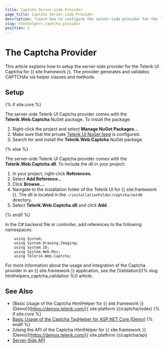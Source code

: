 ```yaml
---
title: Captcha Server-side Provider
page_title: Captcha Server-side Provider
description: "Learn how to configure the server-side provider for the Telerik UI Captcha component for {{ site.framework }}."
slug: htmlhelpers_captcha_provider
position: 2
---
```


# The Captcha Provider

This article explains how to setup the server-side provider for the Telerik UI Captcha for {{ site.framework }}. The provider generates and validates CAPTCHAs via helper classes and methods.

## Setup

{% if site.core %}

The server-side Telerik UI Captcha provider comes with the **Telerik.Web.Captcha** NuGet package. To install the package:

1. Right-click the project and select **Manage NuGet Packages..**.
1. Make sure that the private [Telerik UI NuGet feed](https://docs.telerik.com/kendo-ui/intro/installation/nuget-install#adding-the-feed-with-nuget-package-manager) is configured.
1. Search for and install the **Telerik.Web.Captcha** NuGet package.

{% else %}

The server-side Telerik UI Captcha provider comes with the **Telerik.Web.Captcha.dll**. To include the dll in your project:

1. In your project, right-click **References**.
1. Select **Add Reference..**.
1. Click **Browse...**.
1. Navigate to the installation folder of the Telerik UI for {{ site.framework }}. The dll is located in the `~/installationFolder/captcha/net40` directory.
1. Select **Telerik.Web.Captcha.dll** and click **Add**.

{% endif %}

In the C# backend file or controller, add references to the following namespaces:

```
    using System;
    using System.Drawing.Imaging;
    using System.IO;
    using System.Web.Mvc;
    using Telerik.Web.Captcha;
```

For more information about the usage and integration of the Captcha provider in an {{ site.framework }} application, see the [Validation]({% slug htmlhelpers_captcha_validation %}) article.


## See Also

* [Basic Usage of the Captcha HtmlHelper for {{ site.framework }} (Demo)](https://demos.telerik.com/{{ site.platform }}/captcha/index)
{% if site.core %}
* [Basic Usage of the Captcha TagHelper for ASP.NET Core (Demo)](https://demos.telerik.com/aspnet-core/captcha/tag-helper)
{% endif %}
* [Using the API of the Captcha HtmlHelper for {{ site.framework }} (Demo)](https://demos.telerik.com/{{ site.platform }}/captcha/api)
* [Server-Side API](/api/captcha)
